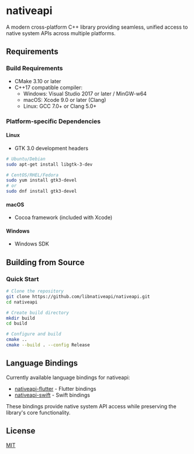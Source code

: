 # nativeapi

A modern cross-platform C++ library providing seamless, unified access to native system APIs across multiple platforms.

## Requirements

### Build Requirements

- CMake 3.10 or later
- C++17 compatible compiler:
  - Windows: Visual Studio 2017 or later / MinGW-w64
  - macOS: Xcode 9.0 or later (Clang)
  - Linux: GCC 7.0+ or Clang 5.0+

### Platform-specific Dependencies

#### Linux

- GTK 3.0 development headers

```bash
# Ubuntu/Debian
sudo apt-get install libgtk-3-dev

# CentOS/RHEL/Fedora
sudo yum install gtk3-devel
# or
sudo dnf install gtk3-devel
```

#### macOS

- Cocoa framework (included with Xcode)

#### Windows

- Windows SDK

## Building from Source

### Quick Start

```bash
# Clone the repository
git clone https://github.com/libnativeapi/nativeapi.git
cd nativeapi
```
```bash
# Create build directory
mkdir build
cd build

# Configure and build
cmake ..
cmake --build . --config Release
```

## Language Bindings

Currently available language bindings for nativeapi:

- [nativeapi-flutter](https://github.com/libnativeapi/nativeapi-flutter) - Flutter bindings
- [nativeapi-swift](https://github.com/leanflutter/nativeapi-swift) - Swift bindings

These bindings provide native system API access while preserving the library's core functionality.

## License

[MIT](./LICENSE)
